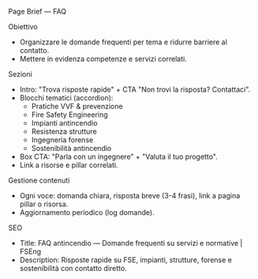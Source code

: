 Page Brief — FAQ

Obiettivo
- Organizzare le domande frequenti per tema e ridurre barriere al contatto.
- Mettere in evidenza competenze e servizi correlati.

Sezioni
- Intro: "Trova risposte rapide" + CTA "Non trovi la risposta? Contattaci".
- Blocchi tematici (accordion):
  - Pratiche VVF & prevenzione
  - Fire Safety Engineering
  - Impianti antincendio
  - Resistenza strutture
  - Ingegneria forense
  - Sostenibilità antincendio
- Box CTA: "Parla con un ingegnere" + "Valuta il tuo progetto".
- Link a risorse e pillar correlati.

Gestione contenuti
- Ogni voce: domanda chiara, risposta breve (3-4 frasi), link a pagina pillar o risorsa.
- Aggiornamento periodico (log domande).

SEO
- Title: FAQ antincendio — Domande frequenti su servizi e normative | FSEng
- Description: Risposte rapide su FSE, impianti, strutture, forense e sostenibilità con contatto diretto.

